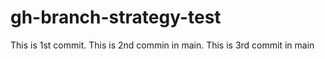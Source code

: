# gh-branch-strategy-test

This is 1st commit. This is 2nd commin in main. This is 3rd commit in main